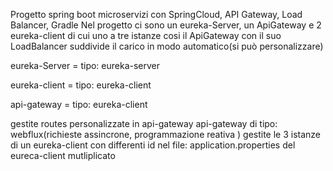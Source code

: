 Progetto spring boot microservizi con SpringCloud, API Gateway, Load Balancer, Gradle
Nel progetto ci sono un eureka-Server, un ApiGateway e 2 eureka-client di cui uno a tre istanze cosi il ApiGateway con il suo 
LoadBalancer suddivide il carico in modo automatico(si può personalizzare)

eureka-Server = tipo: eureka-server

eureka-client = tipo: eureka-client

api-gateway = tipo: eureka-client

gestite routes personalizzate in api-gateway 
api-gateway di tipo: webflux(richieste assincrone, programmazione reativa )
gestite le 3 istanze di un eureka-client con differenti id nel file: application.properties del eureca-client mutliplicato

